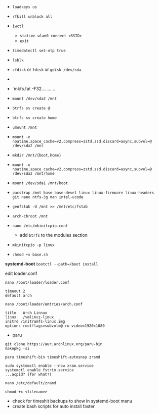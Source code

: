 * `loadkeys us`
* `rfkill unblock all`
* `iwctl`
    * `station wlan0 connect <SSID>`
    * `exit`

* `timedatectl set-ntp true`

* `lsblk`
* `cfdisk` or `fdisk` or `gdisk /dev/sda`
* 
* `mkfs.fat -F32...........


* `mount /dev/sda2 /mnt`
* `btrfs sv create @`
* `btrfs sv create home`

* `umount /mnt`

* `mount -o noatime,space_cache=v2,compress=zstd,ssd,discard=async,subvol=@ /dev/sda2 /mnt` 
* `mkdir /mnt/{boot,home}`
* `mount -o noatime,space_cache=v2,compress=zstd,ssd,discard=async,subvol=@ /dev/sda2 /mnt/home` 
* `mount /dev/sda1 /mnt/boot`



* `pacstrap /mnt base base-devel linux linux-firmware linux-headers git nano ntfs-3g man intel-ucode`
* `genfstab -U /mnt >> /mnt/etc/fstab`
* `arch-chroot /mnt`

* `nano /etc/mkinitcpio.conf`
    * add `btrfs` to the modules section
* `mkinitcpio -p linux`

* `chmod +x base.sh`


**systemd-boot**
`bootctl --path=/boot install`

edit loader.conf

`nano /boot/loader/loader.conf`

```
timeout 2
default arch
```

`nano /boot/loader/entries/arch.conf`

```
title   Arch Linnux
linux   /vmlinuz-linux
initrd /initramfs-linux.img
options rootflags=subvol=@ rw video=1920x1080
```

* paru
```
git clone https://aur.archlinux.org/paru-bin
makepkg -si
```

```
paru timeshift-bin timeshift-autosnap zramd

sudo systemctl enable --now zram.service
systemctl enable fstrim.service
...acpid? (for what?)

nano /etc/default/zramd
```


`chmod +x <filename>`


* check for timeshit backups to show in systemd-boot menu
* create bash scripts for auto install faster